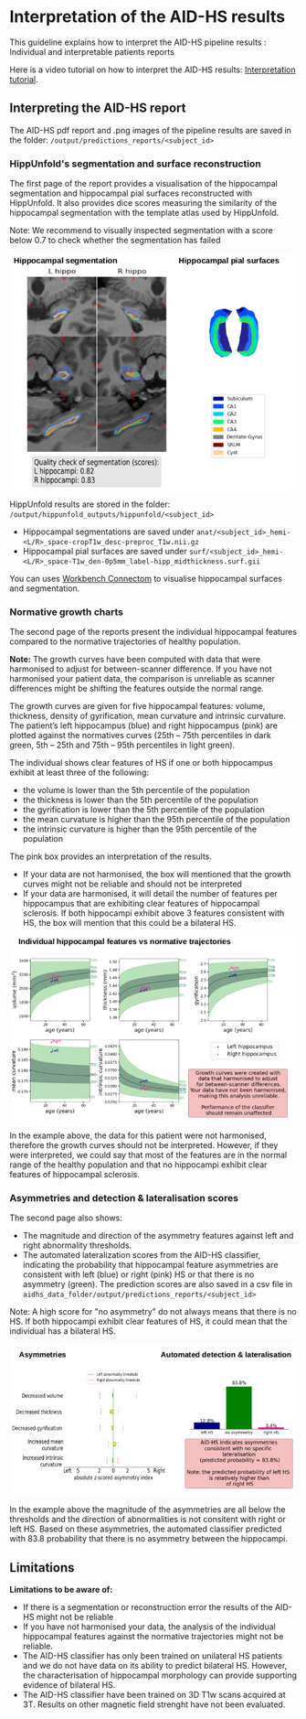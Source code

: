 # Interpretation of the AID-HS results

This guideline explains how to interpret the AID-HS pipeline results : Individual and interpretable patients reports

Here is a video tutorial on how to interpret the AID-HS results: [Interpretation tutorial](https://www.youtube.com/watch?v=FHArq9DdILg&t=37s&ab_channel=MELDproject).

## Interpreting the AID-HS report

The AID-HS pdf report and .png images of the pipeline results are saved in the folder:
 `/output/predictions_reports/<subject_id>`

### HippUnfold's segmentation and surface reconstruction

The first page of the report provides a visualisation of the hippocampal segmentation and hippocampal pial surfaces reconstructed with HippUnfold. It also provides dice scores measuring the similarity of the hippocampal segmentation with the template atlas used by HippUnfold. 

Note: We recommend to visually inspected segmentation with a score below 0.7 to check whether the segmentation has failed

![seg_surf](https://raw.githubusercontent.com//MELDProject/AID-HS/main/docs/images/test001_segmentation_surfaces.png)

HippUnfold results are stored in the folder: `/output/hippunfold_outputs/hippunfold/<subject_id>`
- Hippocampal segmentations are saved under `anat/<subject_id>_hemi-<L/R>_space-cropT1w_desc-preproc_T1w.nii.gz`
- Hippocampal pial surfaces are saved under `surf/<subject_id>_hemi-<L/R>_space-T1w_den-0p5mm_label-hipp_midthickness.surf.gii`

You can uses [Workbench Connectom](https://www.humanconnectome.org/software/get-connectome-workbench) to visualise hippocampal surfaces and segmentation.


### Normative growth charts

The second page of the reports present the individual hippocampal features compared to the normative trajectories of healthy population. 

**Note:** The growth curves have been computed with data that were harmonised to adjust for between-scanner difference. If you have not harmonised your patient data, the comparison is unreliable as scanner differences might be shifting the features outside the normal range.  

The growth curves are given for five hippocampal features: volume, thickness, density of gyrification, mean curvature and intrinsic curvature. The patient’s left hippocampus (blue) and right hippocampus (pink) are plotted against the normatives curves (25th – 75th percentiles in dark green, 5th – 25th and 75th – 95th percentiles in light green). 

The individual shows clear features of HS if one or both hippocampus exhibit at least three of the following:
- the volume is lower than the 5th percentile of the population
- the thickness is lower than the 5th percentile of the population
- the gyrification is lower than the 5th percentile of the population
- the mean curvature is higher than the 95th percentile of the population
- the intrinsic curvature is higher than the 95th percentile of the population

The pink box provides an interpretation of the results. 
- If your data are not harmonised, the box will mentioned that the growth curves might not be reliable and should not be interpreted
- If your data are harmonised, it will detail the number of features per hippocampus that are exhibiting clear features of hippocampal sclerosis. If both hippocampi exhibit above 3 features consistent with HS, the box will mention that this could be a bilateral HS.

![norm_curv](https://raw.githubusercontent.com//MELDProject/AID-HS/main/docs/images/test001_normative_curves.png)

In the example above, the data for this patient were not harmonised, therefore the growth curves should not be interpreted. However, if they were interpreted, we could say that most of the features are in the normal range of the healthy population and that no hippocampi exhibit clear features of hippocampal sclerosis.

### Asymmetries and detection & lateralisation scores

The second page also shows:
- The magnitude and direction of the asymmetry features against left and right abnormality thresholds.
- The automated lateralization scores from the AID-HS classifier, indicating the probability that hippocampal feature asymmetries are consistent with left (blue) or right (pink) HS or that there is no asymmetry (green). The prediction scores are also saved in a csv file in `aidhs_data_folder/output/predictions_reports/<subject_id>`

Note: A high score for "no asymmetry" do not always means that there is no HS. If both hippocampi exhibit clear features of HS, it could mean that the individual has a bilateral HS. 

![asym_scores](https://raw.githubusercontent.com//MELDProject/AID-HS/main/docs/images/test001_asymmetry_predictions.png)

In the example above the magnitude of the asymmetries are all below the thresholds and the direction of abnormalities is not consitent with right or left HS. 
Based on these asymmetries, the automated classifier predicted with 83.8 probability that there is no asymmetry between the hippocampi.


## Limitations 

**Limitations to be aware of:**

* If there is a segmentation or reconstruction error the results of the AID-HS might not be reliable
* If you have not harmonised your data, the analysis of the individual hippocampal features against the normative trajectories might not be reliable. 
* The AID-HS classifier has only been trained on unilateral HS patients and we do not have data on its ability to predict bilateral HS. However, the characterisation of hippocampal morphology can provide supporting evidence of bilateral HS.
* The AID-HS classifier have been trained on 3D T1w scans acquired at 3T. Results on other magnetic field strenght have not been evaluated. 

